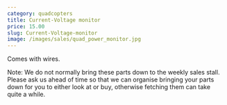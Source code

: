 ```yaml
---
category: quadcopters
title: Current-Voltage monitor
price: 15.00
slug: Current-Voltage-monitor
image: /images/sales/quad_power_monitor.jpg
---
```

Comes with wires.

Note: We do not normally bring these parts down to the weekly sales stall. Please ask us ahead of time so that we can organise bringing your parts down for you to either look at or buy, otherwise fetching them can take quite a while.
